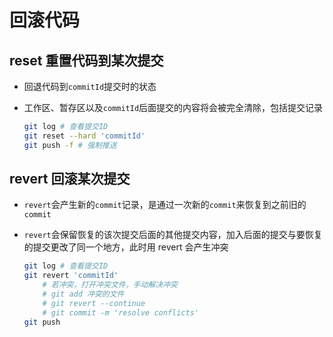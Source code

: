 # 回滚代码

## reset 重置代码到某次提交

- 回退代码到`commitId`提交时的状态
- 工作区、暂存区以及`commitId`后面提交的内容将会被完全清除，包括提交记录

  ```bash
  git log # 查看提交ID
  git reset --hard 'commitId'
  git push -f # 强制推送
  ```

## revert 回滚某次提交

- `revert`会产生新的`commit`记录，是通过一次新的`commit`来恢复到之前旧的`commit`
- `revert`会保留恢复的该次提交后面的其他提交内容，加入后面的提交与要恢复的提交更改了同一个地方，此时用 revert 会产生冲突

  ```bash
  git log # 查看提交ID
  git revert 'commitId'
      # 若冲突，打开冲突文件，手动解决冲突
      # git add 冲突的文件
      # git revert --continue
      # git commit -m 'resolve conflicts'
  git push
  ```
